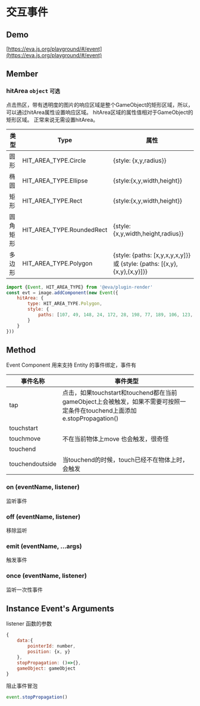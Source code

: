 # 交互事件

## Demo
[https://eva.js.org/playground/#/event](https://eva.js.org/playground/#/event)


## Member
### hitArea `object` `可选` 
点击热区，带有透明度的图片的响应区域是整个GameObject的矩形区域，所以，可以通过hitArea属性设置响应区域。
hitArea区域的属性值相对于GameObject的矩形区域。
正常来说无需设置hitArea。



| 类型     | **Type**                  | **属性**                          |
| -------- | ------------------------- | --------------------------------- |
| 圆形     | HIT_AREA_TYPE.Circle      | {style: {x,y,radius}}             |
| 椭圆     | HIT_AREA_TYPE.Ellipse     | {style:{x,y,width,height}}        |
| 矩形     | HIT_AREA_TYPE.Rect        | {style:{x,y,width,height}}        |
| 圆角矩形 | HIT_AREA_TYPE.RoundedRect | {style:{x,y,width,height,radius}} |
| 多边形   | HIT_AREA_TYPE.Polygon     | {style: {paths: [x,y,x,y,x,y]}} 或 {style: {paths: [{x,y},{x,y},{x,y}]}}  |


```js
import {Event, HIT_AREA_TYPE} from '@eva/plugin-render'
const evt = image.addComponent(new Event({
    hitArea: {
        type: HIT_AREA_TYPE.Polygon,
        style: {
            paths: [107, 49, 148, 24, 172, 28, 198, 77, 189, 106, 123, 198, 71, 180, 10, 80, 34, 32, 90, 37]
        }
    }
}))
```


## Method
Event Component 用来支持 Entity 的事件绑定，事件有

| 事件名称        | 事件类型                                                                                                                  |
| --------------- | ------------------------------------------------------------------------------------------------------------------------- |
| tap             | 点击，如果touchstart和touchend都在当前gameObject上会被触发，如果不需要可按照一定条件在touchend上面添加e.stopPropagation() |
| touchstart      |                                                                                                                           |
| touchmove       | 不在当前物体上move 也会触发，很奇怪                                                                                       |
| touchend        |                                                                                                                           |
| touchendoutside | 当touchend的时候，touch已经不在物体上时，会触发                                                                           |







### on (eventName, listener)


监听事件


### off (eventName, listener)


移除监听


### emit (eventName, ...args)


触发事件


### once (eventName, listener)


监听一次性事件




## Instance Event's Arguments


listener 函数的参数


```js
{
    data:{
        pointerId: number,
    	position: {x, y}
    },
    stopPropagation: ()=>{},
	gameObject: gameObject
}
```


阻止事件冒泡


```js
event.stopPropagation()
```
